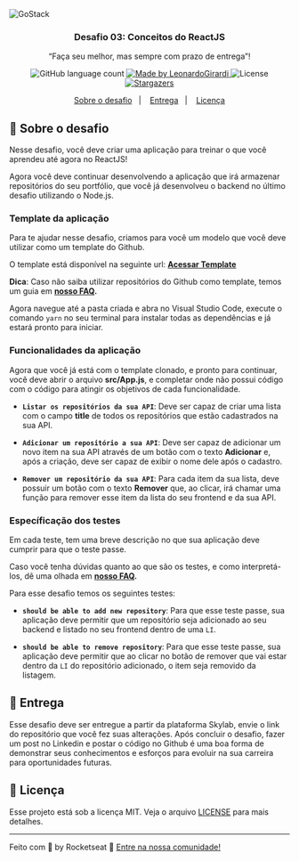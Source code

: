 <img alt="GoStack" src="https://storage.googleapis.com/golden-wind/bootcamp-gostack/header-desafios.png" />

<h3 align="center">
  Desafio 03: Conceitos do ReactJS
</h3>

<p align="center">“Faça seu melhor, mas sempre com prazo de entrega”!</blockquote>

<p align="center">
 <img alt="GitHub language count" src="https://img.shields.io/github/languages/count/Leozerassauro/Conceitos-ReactJS?color=%2304D361">

  <a href="https://www.linkedin.com/in/leonardo-girardi-494958171/">
    <img alt="Made by LeonardoGirardi" src="https://img.shields.io/badge/made%20by-LeonardoGirardi-%2304D361">
  </a>

  <img alt="License" src="https://img.shields.io/badge/license-MIT-%2304D361">

  <a href="https://github.com/Leozerassauro/Conceitos-ReactJS/stargazers">
    <img alt="Stargazers" src="https://img.shields.io/github/stars/Leozerassauro/Conceitos-ReactJS?style=social">
  </a>
</p>

<p align="center">
  <a href="#rocket-sobre-o-desafio">Sobre o desafio</a>&nbsp;&nbsp;&nbsp;|&nbsp;&nbsp;&nbsp;
  <a href="#calendar-entrega">Entrega</a>&nbsp;&nbsp;&nbsp;|&nbsp;&nbsp;&nbsp;
  <a href="#memo-licença">Licença</a>
</p>

## :rocket: Sobre o desafio

Nesse desafio, você deve criar uma aplicação para treinar o que você aprendeu até agora no ReactJS!

Agora você deve continuar desenvolvendo a aplicação que irá armazenar repositórios do seu portfólio, que você já desenvolveu o backend no último desafio utilizando o Node.js.

### Template da aplicação

Para te ajudar nesse desafio, criamos para você um modelo que você deve utilizar como um template do Github.

O template está disponível na seguinte url: **[Acessar Template](https://github.com/Rocketseat/gostack-template-conceitos-reactjs)**

**Dica**: Caso não saiba utilizar repositórios do Github como template, temos um guia em **[nosso FAQ](https://github.com/Rocketseat/bootcamp-gostack-desafios/tree/master/faq-desafios).**

Agora navegue até a pasta criada e abra no Visual Studio Code, execute o comando `yarn` no seu terminal para instalar todas as dependências e já estará pronto para iniciar.

### Funcionalidades da aplicação

Agora que você já está com o template clonado, e pronto para continuar, você deve abrir o arquivo **src/App.js**, e completar onde não possui código com o código para atingir os objetivos de cada funcionalidade.

- **`Listar os repositórios da sua API`**: Deve ser capaz de criar uma lista com o campo **title** de todos os repositórios que estão cadastrados na sua API.

- **`Adicionar um repositório a sua API`**: Deve ser capaz de adicionar um novo item na sua API através de um botão com o texto **Adicionar** e, após a criação, deve ser capaz de exibir o nome dele após o cadastro.

- **`Remover um repositório da sua API`**: Para cada item da sua lista, deve possuir um botão com o texto **Remover** que, ao clicar, irá chamar uma função para remover esse item da lista do seu frontend e da sua API.

### Específicação dos testes

Em cada teste, tem uma breve descrição no que sua aplicação deve cumprir para que o teste passe.

Caso você tenha dúvidas quanto ao que são os testes, e como interpretá-los, dê uma olhada em **[nosso FAQ](https://github.com/Rocketseat/bootcamp-gostack-desafios/tree/master/faq-desafios).**

Para esse desafio temos os seguintes testes:

- **`should be able to add new repository`**: Para que esse teste passe, sua aplicação deve permitir que um repositório seja adicionado ao seu backend e listado no seu frontend dentro de uma `LI`.

- **`should be able to remove repository`**: Para que esse teste passe, sua aplicação deve permitir que ao clicar no botão de remover que vai estar dentro da `LI` do repositório adicionado, o item seja removido da listagem.

## :calendar: Entrega

Esse desafio deve ser entregue a partir da plataforma Skylab, envie o link do repositório que você fez suas alterações. Após concluir o desafio, fazer um post no Linkedin e postar o código no Github é uma boa forma de demonstrar seus conhecimentos e esforços para evoluir na sua carreira para oportunidades futuras.

## :memo: Licença

Esse projeto está sob a licença MIT. Veja o arquivo [LICENSE](LICENSE) para mais detalhes.

---

Feito com 💜 by Rocketseat :wave: [Entre na nossa comunidade!](https://discordapp.com/invite/gCRAFhc)
